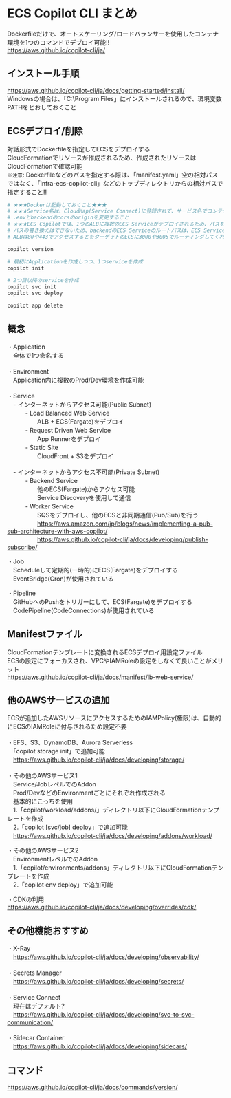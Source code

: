 # ECS Copilot CLI まとめ
Dockerfileだけで、オートスケーリング/ロードバランサーを使用したコンテナ環境を1つのコマンドでデプロイ可能!!<br>
https://aws.github.io/copilot-cli/ja/

## インストール手順
https://aws.github.io/copilot-cli/ja/docs/getting-started/install/<br>
Windowsの場合は、「C:\Program Files」にインストールされるので、環境変数PATHをとおしておくこと<br>

## ECSデプロイ/削除
対話形式でDockerfileを指定してECSをデプロイする<br>
CloudFormationでリソースが作成されるため、作成されたリソースはCloudFormationで確認可能<br>
`※注意`: Dockerfileなどのパスを指定する際は、「manifest.yaml」空の相対パスではなく、「infra-ecs-copilot-cli」などのトップディレクトリからの相対パスで指定すること!!
```bash
# ★★★Dockerは起動しておくこと★★★
# ★★★Service名は、CloudMap(Service Connect)に登録されて、サービス名でコンテナ間通信が可能★★★
# .envとbackendのcorsのoriginを変更すること
# ★★★ECS Copilotでは、1つのALBに複数のECS Serviceがデプロイされるため、パスを意識する必要がある
# パスの書き換えはできないため、backendのECS Serviceのルートパスは、ECS Service名と一致させるなどにして、frontendの/と分けておくこと
# ALBは80や443でアクセスするとをターゲットのECSに3000や3005でルーティングしてくれる

copilot version

# 最初にApplicationを作成しつつ、1つserviceを作成
copilot init

# 2つ目以降のserviceを作成
copilot svc init
copilot svc deploy

copilot app delete
```

## 概念
・Application<br>
　全体で1つ命名する<br>
<br>
・Environment<br>
　Application内に複数のProd/Dev環境を作成可能<br>
<br>
・Service<br>
　- インターネットからアクセス可能(Public Subnet)<br>
　　　- Load Balanced Web Service<br>
　　　　　ALB + ECS(Fargate)をデプロイ<br>
　　　- Request Driven Web Service<br>
　　　　　App Runnerをデプロイ<br>
　　　- Static Site<br>
　　　　　CloudFront + S3をデプロイ<br><br>
　- インターネットからアクセス不可能(Private Subnet)<br>
　　　- Backend Service<br>
　　　　　他のECS(Fargate)からアクセス可能<br>
　　　　　Service Discoveryを使用して通信<br>
　　　- Worker Service<br>
　　　　　SQSをデプロイし、他のECSと非同期通信(Pub/Sub)を行う<br>
　　　　　https://aws.amazon.com/jp/blogs/news/implementing-a-pub-sub-architecture-with-aws-copilot/<br>
　　　　　https://aws.github.io/copilot-cli/ja/docs/developing/publish-subscribe/<br>

・Job<br>
　Scheduleして定期的(一時的)にECS(Fargate)をデプロイする<br>
　EventBridge(Cron)が使用されている

・Pipeline<br>
　GitHubへのPushをトリガーにして、ECS(Fargate)をデプロイする<br>
　CodePipeline(CodeConnections)が使用されている<br>

## Manifestファイル
CloudFormationテンプレートに変換されるECSデプロイ用設定ファイル<br>
ECSの設定にフォーカスされ、VPCやIAMRoleの設定をしなくて良いことがメリット<br>
https://aws.github.io/copilot-cli/ja/docs/manifest/lb-web-service/

## 他のAWSサービスの追加
ECSが追加したAWSリソースにアクセスするためのIAMPolicy(権限)は、自動的にECSのIAMRoleに付与されるため設定不要<br>
<br>
・EFS、S3、DynamoDB、Aurora Serverless<br>
　「copilot storage init」で追加可能<br>
　https://aws.github.io/copilot-cli/ja/docs/developing/storage/<br>
<br>
・その他のAWSサービス1<br>
　Service/JobレベルでのAddon<br>
　Prod/DevなどのEnvironmentごとにそれぞれ作成される<br>
　基本的にこっちを使用<br>
　1.「copilot/workload/addons/」ディレクトリ以下にCloudFormationテンプレートを作成<br>
　2.「copilot [svc/job] deploy」で追加可能<br>
　https://aws.github.io/copilot-cli/ja/docs/developing/addons/workload/

・その他のAWSサービス2<br>
　EnvironmentレベルでのAddon<br>
　1.「copilot/environments/addons」ディレクトリ以下にCloudFormationテンプレートを作成<br>
　2.「copilot env deploy」で追加可能

・CDKの利用<br>
https://aws.github.io/copilot-cli/ja/docs/developing/overrides/cdk/<br>

## その他機能おすすめ
・X-Ray<br>
　https://aws.github.io/copilot-cli/ja/docs/developing/observability/<br>
<br>
・Secrets Manager<br>
　https://aws.github.io/copilot-cli/ja/docs/developing/secrets/<br>
<br>
・Service Connect<br>
　現在はデフォルト?<br>
　https://aws.github.io/copilot-cli/ja/docs/developing/svc-to-svc-communication/<br>
<br>
・Sidecar Container<br>
　https://aws.github.io/copilot-cli/ja/docs/developing/sidecars/

## コマンド
https://aws.github.io/copilot-cli/ja/docs/commands/version/